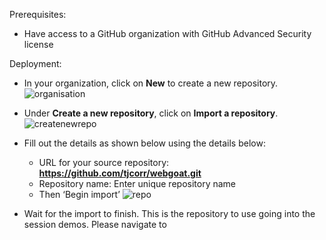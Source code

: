 Prerequisites:
- Have access to a GitHub organization with GitHub Advanced Security license

Deployment:
- In your organization, click on **New** to create a new repository.
  ![organisation](https://github.com/user-attachments/assets/bdb1931f-d003-47b8-9a31-c503126a123b)

- Under **Create a new repository**, click on **Import a repository**.
  ![createnewrepo](https://github.com/user-attachments/assets/8fdf50a6-664b-47b6-ae88-79b6275676e9)

- Fill out the details as shown below using the details below:
  -	URL for your source repository: **https://github.com/tjcorr/webgoat.git** 
  -	Repository name: Enter unique repository name
  -	Then ‘Begin import’
  ![repo](https://github.com/user-attachments/assets/4034c800-b5b3-4d7f-bbd7-13de8282f672)

- Wait for the import to finish.
This is the repository to use going into the session demos. Please navigate to 
